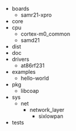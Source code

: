* boards
    * samr21-xpro
* core
* cpu
    * cortex-m0_common
    * samd21
* dist
* doc
* drivers
    * at86rf231
* examples
  * hello-world
* pkg
    * libcoap
* sys
    * net
        * network_layer
            * sixlowpan
* tests
